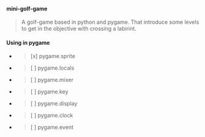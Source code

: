 #### mini-golf-game
> A golf-game based in python and pygame. That introduce some levels to get in the objective with crossing a labirint.

#### Using in pygame
- > [x] pygame.sprite
- > [ ] pygame.locals
- > [ ] pygame.mixer
- > [ ] pygame.key
- > [ ] pygame.display
- > [ ] pygame.clock
- > [ ] pygame.event 